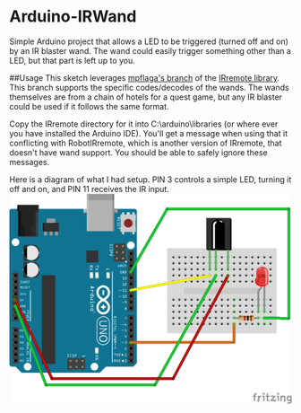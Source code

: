 # Arduino-IRWand
Simple Arduino project that allows a LED to be triggered (turned off and on) by an IR blaster wand. The wand could easily trigger something other than a LED, but that part is left up to you.

##Usage
This sketch leverages [mpflaga's branch](https://github.com/mpflaga/Arduino-IRremote) of the [IRremote library](https://github.com/shirriff/Arduino-IRremote). This branch supports the specific codes/decodes of the wands. The wands themselves are from a chain of hotels for a quest game, but any IR blaster could be used if it follows the same format.

Copy the IRremote directory for it into C:\arduino\libraries (or where ever you have installed the Arduino IDE). You'll get a message when using that it conflicting with RobotIRremote, which is another version of IRremote, that doesn't have wand support. You should be able to safely ignore these messages.

Here is a diagram of what I had setup. PIN 3 controls a simple LED, turning it off and on, and PIN 11 receives the IR input.
<img src="BasicLED.png" />

